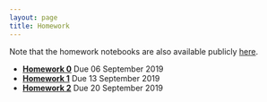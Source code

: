 ```yaml
---
layout: page
title: Homework
---
```


Note that the homework notebooks are also available publicly [here](https://github.com/data1010/problem-sets).

  *  [**Homework 0**](/docs/assignments/hw00) Due 06 September 2019
  *  [**Homework 1**](/docs/assignments/hw01) Due 13 September 2019
  *  [**Homework 2**](/docs/assignments/hw02) Due 20 September 2019